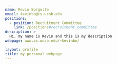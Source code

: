 ```yaml
---
name: Kevin Borgolte
email: kevinbo@cs.ucsb.edu
positions:
  - position: Recruitment Committee
    link: /positions#recruitment_committee
description: >
  Hi, my name is Kevin and this is my description
webpage: www.cs.ucsb.edu/~kevinbo/

layout: profile
title: my personal webpage
---
```

